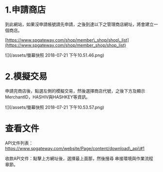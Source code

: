 # 1.申請商店

到此網站，如果沒申請帳號請先申請，之後到達以下之管理商店網址，將會建立一個商店。

[https://www.spgateway.com/shop/member\_shop/shop\_list](https://www.spgateway.com/shop/member_shop/shop_list)

![](/assets/螢幕快照 2018-07-21 下午10.51.46.png)

# 2.模擬交易

申請完商店後，點選左側的模擬交易，然後選擇商店代號，之後下方及顯示MerchantID，HASHIV與HASHKEY等資訊。

![](/assets/螢幕快照 2018-07-21 下午10.53.57.png)

# 查看文件

API文件列表：https://www.spgateway.com/website/Page/content/download\_api\#1

收款API文件：點擊上方網址後，選擇最上面那，然後搜尋 串接環境與作業流程 章節。





